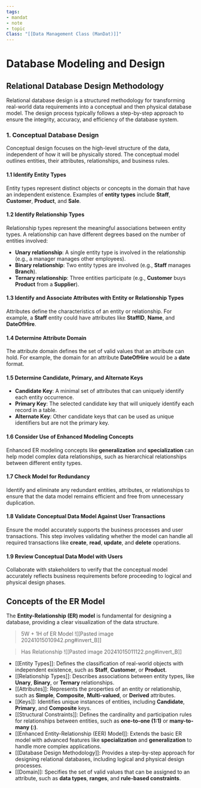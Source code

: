 ```yaml
---
tags:
- mandat
- note
- topic
Class: "[[Data Management Class (ManDat)]]"
---
```


# Database Modeling and Design

## Relational Database Design Methodology

Relational database design is a structured methodology for transforming real-world data requirements into a conceptual and then physical database model. The design process typically follows a step-by-step approach to ensure the integrity, accuracy, and efficiency of the database system.

### 1. Conceptual Database Design

Conceptual design focuses on the high-level structure of the data, independent of how it will be physically stored. The conceptual model outlines entities, their attributes, relationships, and business rules.

#### 1.1 Identify Entity Types

Entity types represent distinct objects or concepts in the domain that have an independent existence. Examples of **entity types** include **Staff**, **Customer**, **Product**, and **Sale**.

#### 1.2 Identify Relationship Types

Relationship types represent the meaningful associations between entity types. A relationship can have different degrees based on the number of entities involved:

- **Unary relationship**: A single entity type is involved in the relationship (e.g., a manager manages other employees).
- **Binary relationship**: Two entity types are involved (e.g., **Staff** manages **Branch**).
- **Ternary relationship**: Three entities participate (e.g., **Customer** buys **Product** from a **Supplier**).

#### 1.3 Identify and Associate Attributes with Entity or Relationship Types

Attributes define the characteristics of an entity or relationship. For example, a **Staff** entity could have attributes like **StaffID**, **Name**, and **DateOfHire**.

#### 1.4 Determine Attribute Domain

The attribute domain defines the set of valid values that an attribute can hold. For example, the domain for an attribute **DateOfHire** would be a **date** format.

#### 1.5 Determine Candidate, Primary, and Alternate Keys

- **Candidate Key**: A minimal set of attributes that can uniquely identify each entity occurrence.
- **Primary Key**: The selected candidate key that will uniquely identify each record in a table.
- **Alternate Key**: Other candidate keys that can be used as unique identifiers but are not the primary key.

#### 1.6 Consider Use of Enhanced Modeling Concepts

Enhanced ER modeling concepts like **generalization** and **specialization** can help model complex data relationships, such as hierarchical relationships between different entity types.

#### 1.7 Check Model for Redundancy

Identify and eliminate any redundant entities, attributes, or relationships to ensure that the data model remains efficient and free from unnecessary duplication.

#### 1.8 Validate Conceptual Data Model Against User Transactions

Ensure the model accurately supports the business processes and user transactions. This step involves validating whether the model can handle all required transactions like **create**, **read**, **update**, and **delete** operations.

#### 1.9 Review Conceptual Data Model with Users

Collaborate with stakeholders to verify that the conceptual model accurately reflects business requirements before proceeding to logical and physical design phases.

## Concepts of the ER Model

The **Entity-Relationship (ER) model** is fundamental for designing a database, providing a clear visualization of the data structure.

> 5W + 1H of ER Model
> ![[Pasted image 20241015010942.png#invert_B]]


> Has Relationship
> ![[Pasted image 20241015011122.png#invert_B]]

- [[Entity Types]]: Defines the classification of real-world objects with independent existence, such as **Staff**, **Customer**, or **Product**.
- [[Relationship Types]]: Describes associations between entity types, like **Unary**, **Binary**, or **Ternary** relationships.
- [[Attributes]]: Represents the properties of an entity or relationship, such as **Simple**, **Composite**, **Multi-valued**, or **Derived** attributes.
- [[Keys]]: Identifies unique instances of entities, including **Candidate**, **Primary**, and **Composite** keys.
- [[Structural Constraints]]: Defines the cardinality and participation rules for relationships between entities, such as **one-to-one (1:1)** or **many-to-many (_:_)**.
- [[Enhanced Entity-Relationship (EER) Model]]: Extends the basic ER model with advanced features like **specialization** and **generalization** to handle more complex applications.
- [[Database Design Methodology]]: Provides a step-by-step approach for designing relational databases, including logical and physical design processes.
- [[Domain]]: Specifies the set of valid values that can be assigned to an attribute, such as **data types**, **ranges**, and **rule-based constraints**.